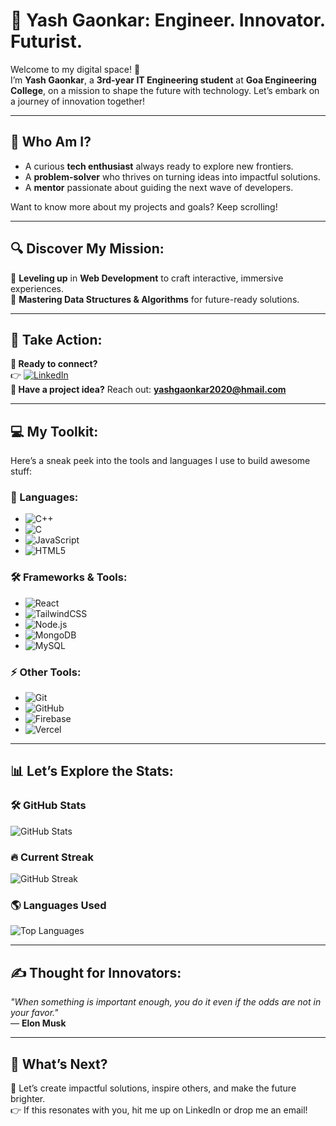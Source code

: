 # 🚀 Yash Gaonkar: Engineer. Innovator. Futurist.  

Welcome to my digital space! 🌌  
I’m **Yash Gaonkar**, a **3rd-year IT Engineering student** at **Goa Engineering College**, on a mission to shape the future with technology. Let’s embark on a journey of innovation together!  

---

## 👀 Who Am I?  
- A curious **tech enthusiast** always ready to explore new frontiers.  
- A **problem-solver** who thrives on turning ideas into impactful solutions.  
- A **mentor** passionate about guiding the next wave of developers.  

Want to know more about my projects and goals? Keep scrolling!  

---

## 🔍 Discover My Mission:  
🎯 **Leveling up** in **Web Development** to craft interactive, immersive experiences.  
🎯 **Mastering Data Structures & Algorithms** for future-ready solutions.  


---

## 🌟 Take Action:  
**📌 Ready to connect?**  
👉 [![LinkedIn](https://img.shields.io/badge/LinkedIn-Connect-blue?style=for-the-badge)](https://www.linkedin.com/in/yash-gaonkar-652003253?utm_source=share&utm_campaign=share_via&utm_content=profile&utm_medium=android_app)  
**📧 Have a project idea?** Reach out: **yashgaonkar2020@hmail.com**  

---

## 💻 My Toolkit:  
Here’s a sneak peek into the tools and languages I use to build awesome stuff:  

### 🔧 Languages:  
- ![C++](https://img.shields.io/badge/-C++-00599C?logo=c%2B%2B&logoColor=white)  
- ![C](https://img.shields.io/badge/-C-A8B9CC?logo=c&logoColor=white)  
- ![JavaScript](https://img.shields.io/badge/-JavaScript-F7DF1E?logo=javascript&logoColor=black)  
- ![HTML5](https://img.shields.io/badge/-HTML5-E34F26?logo=html5&logoColor=white)  

### 🛠️ Frameworks & Tools:  
- ![React](https://img.shields.io/badge/-React-61DAFB?logo=react&logoColor=black)  
- ![TailwindCSS](https://img.shields.io/badge/-TailwindCSS-38B2AC?logo=tailwind-css&logoColor=white)  
- ![Node.js](https://img.shields.io/badge/-Node.js-339933?logo=node.js&logoColor=white)  
- ![MongoDB](https://img.shields.io/badge/-MongoDB-47A248?logo=mongodb&logoColor=white)  
- ![MySQL](https://img.shields.io/badge/-MySQL-4479A1?logo=mysql&logoColor=white)  

### ⚡ Other Tools:  
- ![Git](https://img.shields.io/badge/-Git-F05032?logo=git&logoColor=white)  
- ![GitHub](https://img.shields.io/badge/-GitHub-181717?logo=github&logoColor=white)  
- ![Firebase](https://img.shields.io/badge/-Firebase-FFCA28?logo=firebase&logoColor=black)  
- ![Vercel](https://img.shields.io/badge/-Vercel-000000?logo=vercel&logoColor=white)  

---

## 📊 Let’s Explore the Stats:  
### 🛠️ **GitHub Stats**  
![GitHub Stats](https://github-readme-stats.vercel.app/api?username=yashgaonkar&show_icons=true&theme=radical)  

### 🔥 **Current Streak**  
![GitHub Streak](https://github-readme-streak-stats.herokuapp.com/?user=yashgaonkar&theme=radical)  

### 🌎 **Languages Used**  
![Top Languages](https://github-readme-stats.vercel.app/api/top-langs/?username=yashgaonkar&layout=compact&theme=radical)  

---

## ✍️ Thought for Innovators:  
_"When something is important enough, you do it even if the odds are not in your favor."_  
— **Elon Musk**  

---

## 🚀 What’s Next?  
🌌 Let’s create impactful solutions, inspire others, and make the future brighter.  
👉 If this resonates with you, hit me up on LinkedIn or drop me an email!  

